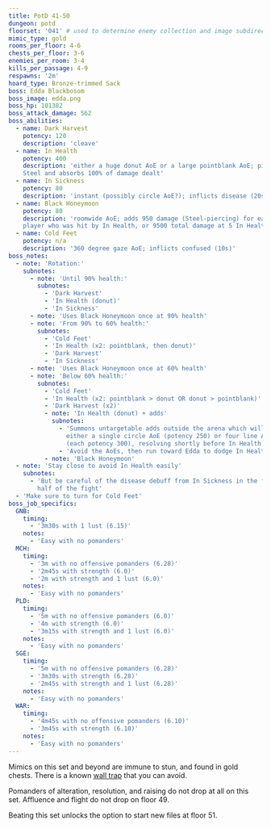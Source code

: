 ```yaml
---
title: PotD 41-50
dungeon: potd
floorset: '041' # used to determine enemy collection and image subdirectory
mimic_type: gold
rooms_per_floor: 4-6
chests_per_floor: 3-6
enemies_per_room: 3-4
kills_per_passage: 4-9
respawns: '2m'
hoard_type: Bronze-trimmed Sack
boss: Edda Blackbosom
boss_image: edda.png
boss_hp: 101382
boss_attack_damage: 562
boss_abilities:
  - name: Dark Harvest
    potency: 120
    description: 'cleave'
  - name: In Health
    potency: 400
    description: 'either a huge donut AoE or a large pointblank AoE; pierces
    Steel and absorbs 100% of damage dealt'
  - name: In Sickness
    potency: 80
    description: 'instant (possibly circle AoE?); inflicts disease (20s)'
  - name: Black Honeymoon
    potency: 80
    description: 'roomwide AoE; adds 950 damage (Steel-piercing) for each
    player who was hit by In Health, or 9500 total damage at 5 In Health hits'
  - name: Cold Feet
    potency: n/a
    description: '360 degree gaze AoE; inflicts confused (10s)'
boss_notes:
  - note: 'Rotation:'
    subnotes:
      - note: 'Until 90% health:'
        subnotes:
          - 'Dark Harvest'
          - 'In Health (donut)'
          - 'In Sickness'
      - note: 'Uses Black Honeymoon once at 90% health'
      - note: 'From 90% to 60% health:'
        subnotes:
          - 'Cold Feet'
          - 'In Health (x2: pointblank, then donut)'
          - 'Dark Harvest'
          - 'In Sickness'
      - note: 'Uses Black Honeymoon once at 60% health'
      - note: 'Below 60% health:'
        subnotes:
          - 'Cold Feet'
          - 'In Health (x2: pointblank > donut OR donut > pointblank)'
          - 'Dark Harvest (x2)'
          - note: 'In Health (donut) + adds'
            subnotes:
              - 'Summons untargetable adds outside the arena which will cast
                either a single circle AoE (potency 250) or four line AoEs
                (each potency 300), resolving shortly before In Health'
              - 'Avoid the AoEs, then run toward Edda to dodge In Health'
          - note: 'Black Honeymoon'
  - note: 'Stay close to avoid In Health easily'
    subnotes:
      - 'But be careful of the disease debuff from In Sickness in the first
        half of the fight'
  - 'Make sure to turn for Cold Feet'
boss_job_specifics:
  GNB:
    timing:
      - '3m30s with 1 lust (6.15)'
    notes:
      - 'Easy with no pomanders'
  MCH:
    timing:
      - '3m with no offensive pomanders (6.28)'
      - '2m45s with strength (6.0)'
      - '2m with strength and 1 lust (6.0)'
    notes:
      - 'Easy with no pomanders'
  PLD:
    timing:
      - '5m with no offensive pomanders (6.0)'
      - '4m with strength (6.0)'
      - '3m15s with strength and 1 lust (6.0)'
    notes:
      - 'Easy with no pomanders'
  SGE:
    timing:
      - '5m with no offensive pomanders (6.28)'
      - '3m30s with strength (6.28)'
      - '2m45s with strength and 1 lust (6.28)'
    notes:
      - 'Easy with no pomanders'
  WAR:
    timing:
      - '4m45s with no offensive pomanders (6.10)'
      - '3m45s with strength (6.10)'
    notes:
      - 'Easy with no pomanders'
---
```


Mimics on this set and beyond are immune to stun, and found in gold chests.
There is a known [wall trap](/wall_traps.html#potd-31-49) that you can avoid.

Pomanders of alteration, resolution, and raising do not drop at all on this
set. Affluence and flight do not drop on floor 49.

Beating this set unlocks the option to start new files at floor 51.
